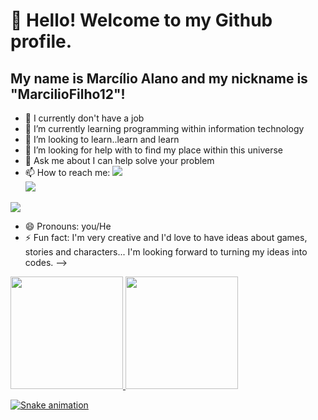 # 👋 Hello! Welcome to my Github profile.
## My name is Marcílio Alano and my nickname is "MarcilioFilho12"!


- 🔭 I currently don't have a job
- 🌱 I’m currently learning programming within information technology
- 👯 I’m looking to learn..learn and learn
- 🤔 I’m looking for help with to find my place within this universe
- 💬 Ask me about I can help solve your problem
- 📫 How to reach me: <a href="</div>https://www.linkedin.com/in/marcilio-filho1110/" target="_blank"><img loading="lazy" src="https://img.shields.io/badge/-LinkedIn-%230077B5?style=for-the-badge&logo=linkedin&logoColor=white" target="_blank"></a>   
<a href = "mailto:marciliochu@gmail.com"><img loading="lazy" src="https://img.shields.io/badge/Gmail-D14836?style=for-the-badge&logo=gmail&logoColor=white" target="_blank"></a>

<a href="https://instagram.com/marciliofilhooficial" target="_blank"><img loading="lazy" src="https://img.shields.io/badge/-Instagram-%23E4405F?style=for-the-badge&logo=instagram&logoColor=white" target="_blank"></a>
- 😄 Pronouns: you/He
- ⚡ Fun fact: I'm very creative and I'd love to have ideas about games, stories and characters... I'm looking forward to turning my ideas into codes.
-->


<div>
<a href="https://github.com/MarcilioFilho12">
<img loading="lazy" height="180em" src="https://github-readme-stats.vercel.app/api/top-langs/?MarcilioFilho12&layout=compact&langs_count=7&theme=dracula"/>
<img loading="lazy" height="180em" src="https://github-readme-stats.vercel.app/api?MarcilioFilho12&show_icons=true&theme=dracula&include_all_commits=true&count_private=true"/>
</div>

![Snake animation](https://github.com/MarcilioFilho12/MarcilioFilho12/blob/output/github-contribution-grid-snake.svg)
